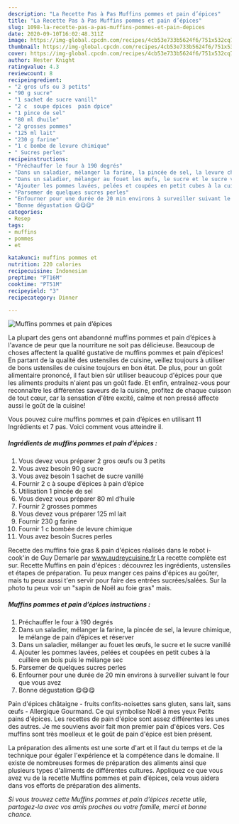 ```yaml
---
description: "La Recette Pas à Pas Muffins pommes et pain d’épices"
title: "La Recette Pas à Pas Muffins pommes et pain d’épices"
slug: 1098-la-recette-pas-a-pas-muffins-pommes-et-pain-depices
date: 2020-09-10T16:02:48.311Z
image: https://img-global.cpcdn.com/recipes/4cb53e733b5624f6/751x532cq70/muffins-pommes-et-pain-depices-photo-principale-de-la-recette.jpg
thumbnail: https://img-global.cpcdn.com/recipes/4cb53e733b5624f6/751x532cq70/muffins-pommes-et-pain-depices-photo-principale-de-la-recette.jpg
cover: https://img-global.cpcdn.com/recipes/4cb53e733b5624f6/751x532cq70/muffins-pommes-et-pain-depices-photo-principale-de-la-recette.jpg
author: Hester Knight
ratingvalue: 4.3
reviewcount: 8
recipeingredient:
- "2 gros ufs ou 3 petits"
- "90 g sucre"
- "1 sachet de sucre vanill"
- "2 c  soupe dpices  pain dpice"
- "1 pince de sel"
- "80 ml dhuile"
- "2 grosses pommes"
- "125 ml lait"
- "230 g farine"
- "1 c bombe de levure chimique"
- " Sucres perles"
recipeinstructions:
- "Préchauffer le four à 190 degrés"
- "Dans un saladier, mélanger la farine, la pincée de sel, la levure chimique, le mélange de pain d’épices et réserver"
- "Dans un saladier, mélanger au fouet les œufs, le sucre et le sucre vanillé"
- "Ajouter les pommes lavées, pelées et coupées en petit cubes à la cuillère en bois puis le mélange sec"
- "Parsemer de quelques sucres perles"
- "Enfourner pour une durée de 20 min environs à surveiller suivant le four que vous avez"
- "Bonne dégustation 😋😋😋"
categories:
- Resep
tags:
- muffins
- pommes
- et

katakunci: muffins pommes et 
nutrition: 220 calories
recipecuisine: Indonesian
preptime: "PT16M"
cooktime: "PT51M"
recipeyield: "3"
recipecategory: Dinner

---
```



![Muffins pommes et pain d’épices](https://img-global.cpcdn.com/recipes/4cb53e733b5624f6/751x532cq70/muffins-pommes-et-pain-depices-photo-principale-de-la-recette.jpg)

La plupart des gens ont abandonné muffins pommes et pain d’épices à l'avance de peur que la nourriture ne soit pas délicieuse. Beaucoup de choses affectent la qualité gustative de muffins pommes et pain d’épices! En partant de la qualité des ustensiles de cuisine, veillez toujours à utiliser de bons ustensiles de cuisine toujours en bon état. De plus, pour un goût alimentaire prononcé, il faut bien sûr utiliser beaucoup d'épices pour que les aliments produits n'aient pas un goût fade. Et enfin, entraînez-vous pour reconnaître les différentes saveurs de la cuisine, profitez de chaque cuisson de tout cœur, car la sensation d'être excité, calme et non pressé affecte aussi le goût de la cuisine!

<!--inarticleads1-->

Vous pouvez cuire muffins pommes et pain d’épices en utilisant 11 Ingrédients et 7 pas. Voici comment vous atteindre il.

##### Ingrédients de muffins pommes et pain d’épices :

1. Vous devez vous préparer 2 gros œufs ou 3 petits
1. Vous avez besoin 90 g sucre
1. Vous avez besoin 1 sachet de sucre vanillé
1. Fournir 2 c à soupe d’épices à pain d’épice
1. Utilisation 1 pincée de sel
1. Vous devez vous préparer 80 ml d’huile
1. Fournir 2 grosses pommes
1. Vous devez vous préparer 125 ml lait
1. Fournir 230 g farine
1. Fournir 1 c bombée de levure chimique
1. Vous avez besoin  Sucres perles


Recette des muffins foie gras &amp; pain d&#39;épices réalisés dans le robot i-cook&#39;in de Guy Demarle par www.audreycuisine.fr La recette complète est sur. Recette Muffins en pain d&#39;épices : découvrez les ingrédients, ustensiles et étapes de préparation. Tu peux manger ces pains d&#39;épices au goûter, mais tu peux aussi t&#39;en servir pour faire des entrées sucrées/salées. Sur la photo tu peux voir un &#34;sapin de Noël au foie gras&#34; mais. 

<!--inarticleads2-->

##### Muffins pommes et pain d’épices instructions :

1. Préchauffer le four à 190 degrés
1. Dans un saladier, mélanger la farine, la pincée de sel, la levure chimique, le mélange de pain d’épices et réserver
1. Dans un saladier, mélanger au fouet les œufs, le sucre et le sucre vanillé
1. Ajouter les pommes lavées, pelées et coupées en petit cubes à la cuillère en bois puis le mélange sec
1. Parsemer de quelques sucres perles
1. Enfourner pour une durée de 20 min environs à surveiller suivant le four que vous avez
1. Bonne dégustation 😋😋😋


Pain d&#39;épices châtaigne - fruits confits-noisettes  sans gluten, sans lait, sans œufs - Allergique Gourmand. Ce qui symbolise Noël à mes yeux Petits pains d&#39;épices. Les recettes de pain d&#39;épice sont assez différentes les unes des autres. Je me souviens avoir fait mon premier pain d&#39;épices vers. Ces muffins sont très moelleux et le goût de pain d&#39;épice est bien présent. 

<!--inarticleads1-->

<p>
La préparation des aliments est une sorte d'art et il faut du temps et de la technique pour égaler l'expérience et la compétence dans le domaine. Il existe de nombreuses formes de préparation des aliments ainsi que plusieurs types d'aliments de différentes cultures. Appliquez ce que vous avez vu de la recette Muffins pommes et pain d’épices, cela vous aidera dans vos efforts de préparation des aliments.
</p>

<p>
<i>Si vous trouvez cette Muffins pommes et pain d’épices recette utile, partagez-la avec vos amis proches ou votre famille, merci et bonne chance.</i>
</p>
